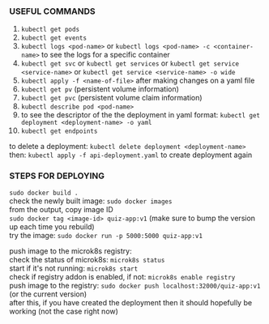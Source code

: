 ### USEFUL COMMANDS
1) `kubectl get pods`
2) `kubectl get events`
3) `kubectl logs <pod-name>` or `kubectl logs <pod-name> -c <container-name>` to see the logs for a specific container
4) `kubectl get svc` or `kubectl get services` or `kubectl get service <service-name>` or `kubectl get service <service-name> -o wide`
5) `kubectl apply -f <name-of-file>` after making changes on a yaml file
6) `kubectl get pv` (persistent volume information)
7) `kubectl get pvc` (persistent volume claim information)
8) `kubectl describe pod <pod-name>`
9) to see the descriptor of the the deployment in yaml format: `kubectl get deployment <deployment-name> -o yaml`
10) `kubectl get endpoints`

to delete a deployment: `kubectl delete deployment <deployment-name>`  
then: `kubectl apply -f api-deployment.yaml` to create deployment again
### STEPS FOR DEPLOYING
`sudo docker build .`  
check the newly built image: `sudo docker images`  
from the output, copy image ID  
`sudo docker tag <image-id> quiz-app:v1` (make sure to bump the version up each time you rebuild)  
try the image: `sudo docker run -p 5000:5000 quiz-app:v1`

push image to the microk8s registry:  
check the status of microk8s: `microk8s status`  
start if it's not running: `microk8s start`  
check if registry addon is enabled, if not: `microk8s enable registry`  
push image to the registry: `sudo docker push localhost:32000/quiz-app:v1` (or the current version)  
after this, if you have created the deployment then it should hopefully be working (not the case right now)
